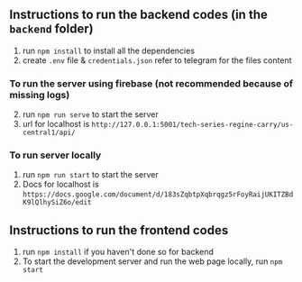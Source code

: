 ## Instructions to run the backend codes (in the `backend` folder)
1. run `npm install` to install all the dependencies
2. create `.env` file & `credentials.json` refer to telegram for the files content

### To run the server using firebase (not recommended because of missing logs)
2. run `npm run serve` to start the server
3. url for localhost is `http://127.0.0.1:5001/tech-series-regine-carry/us-central1/api/`

### To run server locally 
1. run `npm run start` to start the server
2. Docs for localhost is `https://docs.google.com/document/d/183sZqbtpXqbrqgz5rFoyRaijUKITZBdK9lQlhySiZ6o/edit`

## Instructions to run the frontend codes
1. run `npm install` if you haven't done so for backend
2. To start the development server and run the web page locally, run `npm start`
